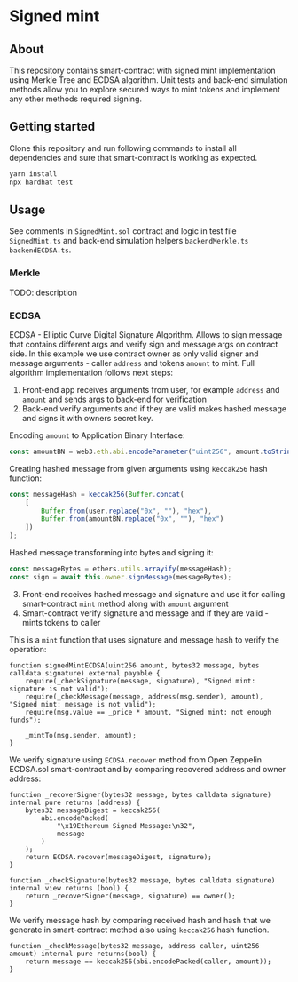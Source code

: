 # Signed mint

## About
This repository contains smart-contract with signed mint implementation using Merkle Tree and ECDSA
algorithm. Unit tests and back-end simulation methods allow you to explore secured ways to mint tokens
and implement any other methods required signing.

## Getting started
Clone this repository and run following commands to install all dependencies and sure that smart-contract
is working as expected.

```bash
yarn install
npx hardhat test
```

## Usage
See comments in `SignedMint.sol` contract and logic in test file `SignedMint.ts` and back-end simulation
helpers `backendMerkle.ts` `backendECDSA.ts`.

### Merkle
TODO: description

### ECDSA
ECDSA - Elliptic Curve Digital Signature Algorithm. Allows to sign message that contains different args
and verify sign and message args on contract side. In this example we use contract owner as only
valid signer and message arguments - caller `address` and tokens `amount` to mint. Full algorithm
implementation follows next steps:

1. Front-end app receives arguments from user, for example `address` and `amount` and sends args to
   back-end for verification
2. Back-end verify arguments and if they are valid makes hashed message and signs it with owners
   secret key.

Encoding `amount` to Application Binary Interface:
```ts
const amountBN = web3.eth.abi.encodeParameter("uint256", amount.toString());
```
Creating hashed message from given arguments using `keccak256` hash function:
```ts
const messageHash = keccak256(Buffer.concat(
    [
        Buffer.from(user.replace("0x", ""), "hex"),
        Buffer.from(amountBN.replace("0x", ""), "hex")
    ])
);
```
Hashed message transforming into bytes and signing it:
```ts
const messageBytes = ethers.utils.arrayify(messageHash);
const sign = await this.owner.signMessage(messageBytes);
```

3. Front-end receives hashed message and signature and use it for calling smart-contract `mint` method
   along with `amount` argument
4. Smart-contract verify signature and message and if they are valid - mints tokens to caller

This is a `mint` function that uses signature and message hash to verify the operation:
```solidity
function signedMintECDSA(uint256 amount, bytes32 message, bytes calldata signature) external payable {
    require(_checkSignature(message, signature), "Signed mint: signature is not valid");
    require(_checkMessage(message, address(msg.sender), amount), "Signed mint: message is not valid");
    require(msg.value == _price * amount, "Signed mint: not enough funds");

    _mintTo(msg.sender, amount);
}
```
We verify signature using `ECDSA.recover` method from Open Zeppelin ECDSA.sol smart-contract
and by comparing recovered address and owner address:
```solidity
function _recoverSigner(bytes32 message, bytes calldata signature) internal pure returns (address) {
    bytes32 messageDigest = keccak256(
        abi.encodePacked(
            "\x19Ethereum Signed Message:\n32",
            message
        )
    );
    return ECDSA.recover(messageDigest, signature);
}

function _checkSignature(bytes32 message, bytes calldata signature) internal view returns (bool) {
    return _recoverSigner(message, signature) == owner();
}
```
We verify message hash by comparing received hash and hash that we generate in smart-contract
method also using `keccak256` hash function.
```solidity
function _checkMessage(bytes32 message, address caller, uint256 amount) internal pure returns(bool) {
    return message == keccak256(abi.encodePacked(caller, amount));
}
```
